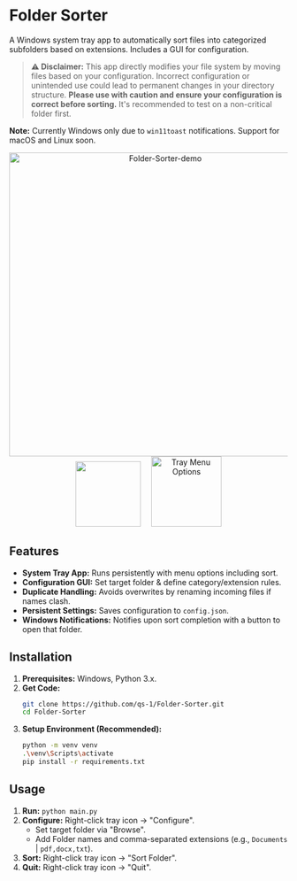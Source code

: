 # Folder Sorter

A Windows system tray app to automatically sort files into categorized subfolders based on extensions. Includes a GUI for configuration.

> **⚠️ Disclaimer:** This app directly modifies your file system by moving files based on your configuration. Incorrect configuration or unintended use could lead to permanent changes in your directory structure. **Please use with caution and ensure your configuration is correct before sorting.** It's recommended to test on a non-critical folder first.

**Note:** Currently Windows only due to `win11toast` notifications. Support for macOS and Linux soon.

<div align="center">
  <a href="https://github.com/user-attachments/assets/afad11f3-0050-444c-8eb7-4bf614db6e1b"><img src="https://github.com/user-attachments/assets/afad11f3-0050-444c-8eb7-4bf614db6e1b" alt="Folder-Sorter-demo" border="0" width="549"></a>
</div>

<div align="center">
  <a href="https://github.com/user-attachments/assets/248fff3b-3f66-408d-bad9-1c8b8a89fc76"><img src="https://github.com/user-attachments/assets/248fff3b-3f66-408d-bad9-1c8b8a89fc76" border="0" height="118"></a>
  &nbsp;&nbsp;&nbsp;
  <a href="https://github.com/user-attachments/assets/6fc29ed1-7d09-46b4-9c7a-132d0e0c1c3d"><img src="https://github.com/user-attachments/assets/6fc29ed1-7d09-46b4-9c7a-132d0e0c1c3d" alt="Tray Menu Options" border="0" height="127"></a>
</div>

## Features

*   **System Tray App:** Runs persistently with menu options including sort.
*   **Configuration GUI:** Set target folder & define category/extension rules.
*   **Duplicate Handling:** Avoids overwrites by renaming incoming files if names clash.
*   **Persistent Settings:** Saves configuration to `config.json`.
*   **Windows Notifications:** Notifies upon sort completion with a button to open that folder.

## Installation

1.  **Prerequisites:** Windows, Python 3.x.
2.  **Get Code:**
    ```bash
    git clone https://github.com/qs-1/Folder-Sorter.git
    cd Folder-Sorter
    ```
3.  **Setup Environment (Recommended):**
    ```bash
    python -m venv venv
    .\venv\Scripts\activate
    pip install -r requirements.txt
    ```

## Usage

1.  **Run:** `python main.py`
2.  **Configure:** Right-click tray icon -> "Configure".
    *   Set target folder via "Browse".
    *   Add Folder names and comma-separated extensions (e.g., `Documents` | `pdf,docx,txt`).
3.  **Sort:** Right-click tray icon -> "Sort Folder".
4.  **Quit:** Right-click tray icon -> "Quit".
